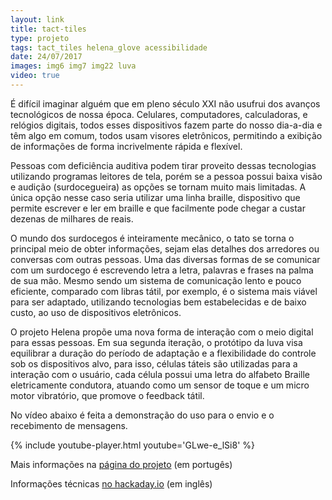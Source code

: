 ```yaml
---
layout: link
title: tact-tiles
type: projeto
tags: tact_tiles helena_glove acessibilidade
date: 24/07/2017
images: img6 img7 img22 luva
video: true
---
```


É difícil imaginar alguém que em pleno século XXI não usufrui dos avanços tecnológicos de nossa época. Celulares, computadores, calculadoras, e relógios digitais, todos esses dispositivos fazem parte do nosso dia-a-dia e têm algo em comum, todos usam visores eletrônicos, permitindo a exibição de informações de forma incrivelmente rápida e flexível.

Pessoas com deficiência auditiva podem tirar proveito dessas tecnologias utilizando programas leitores de tela, porém se a pessoa possui baixa visão e audição (surdocegueira) as opções se tornam muito mais limitadas. A única opção nesse caso seria utilizar uma linha braille, dispositivo que permite escrever e ler em braille e que facilmente pode chegar a custar dezenas de milhares de reais.

O mundo dos surdocegos é inteiramente mecânico, o tato se torna o principal meio de obter informações, sejam elas detalhes dos arredores ou conversas com outras pessoas. Uma das diversas formas de se comunicar com um surdocego é escrevendo letra a letra, palavras e frases na palma de sua mão. Mesmo sendo um sistema de comunicação lento e pouco eficiente, comparado com libras tátil, por exemplo, é o sistema mais viável para ser adaptado, utilizando tecnologias bem estabelecidas e de baixo custo, ao uso de dispositivos eletrônicos.

O projeto Helena propõe uma nova forma de interação com o meio digital para essas pessoas. Em sua segunda iteração, o protótipo da luva visa equilibrar a duração do período de adaptação e a flexibilidade do controle sob os dispositivos alvo, para isso, células táteis são utilizadas para a interação com o usuário, cada célula possui uma letra do alfabeto Braille eletricamente condutora, atuando como um sensor de toque e um micro motor vibratório, que promove o feedback tátil.

No vídeo abaixo é feita a demonstração do uso para o envio e o recebimento de mensagens.

{% include youtube-player.html youtube='GLwe-e_lSi8' %}

Mais informações na [página do projeto](https://tact-tiles.github.io/) (em portugês)

Informações técnicas [no hackaday.io](https://hackaday.io/project/4812-tact-tiles) (em inglês)